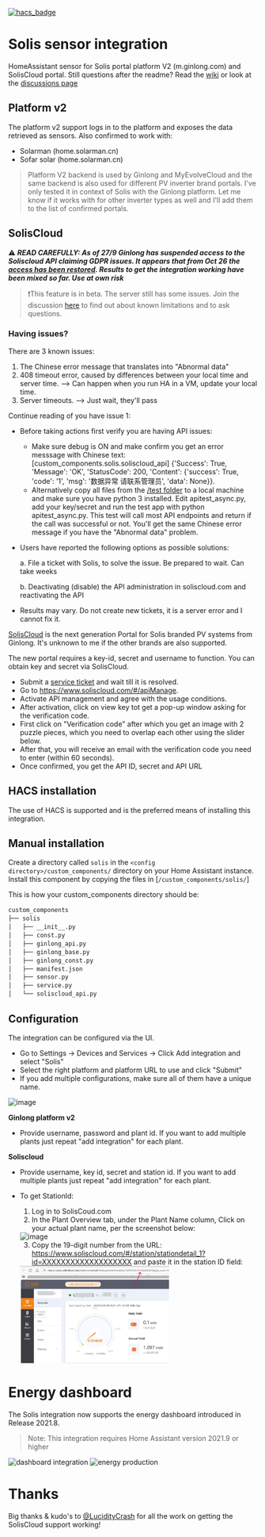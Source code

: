 [![hacs_badge](https://img.shields.io/badge/HACS-Default-41BDF5.svg?style=for-the-badge)](https://github.com/hacs/integration)

# Solis sensor integration
HomeAssistant sensor for Solis portal platform V2 (m.ginlong.com) and SolisCloud portal. 
Still questions after the readme? Read the [wiki](https://github.com/hultenvp/solis-sensor/wiki) or look at the [discussions page](https://github.com/hultenvp/solis-sensor/discussions)

## Platform v2
The platform v2 support logs in to the platform and exposes the data retrieved as sensors.
Also confirmed to work with:
* Solarman (home.solarman.cn)
* Sofar solar (home.solarman.cn)

> Platform V2 backend is used by Ginlong and MyEvolveCloud and the same backend is also used for different PV inverter brand portals. I've only tested it in context of Solis with the Ginlong platform. Let me know if it works with for other inverter types as well and I'll add them to the list of confirmed portals.

## SolisCloud
:warning: ***READ CAREFULLY: As of 27/9 Ginlong has suspended access to the Soliscloud API claiming GDPR issues. It appears that from Oct 26 the [access has been restored](https://solis-service.solisinverters.com/support/solutions/articles/44002212561-api-access-soliscloud). Results to get the integration working have been mixed so far. Use at own risk***

>❗This feature is in beta. The server still has some issues. Join the discussion [here](https://github.com/hultenvp/solis-sensor/discussions/71) to find out about known limitations and to ask questions.

### Having issues?
There are 3 known issues:
1. The Chinese error message that translates into "Abnormal data"
2. 408 timeout error, caused by differences between your local time and server time. --> Can happen when you run HA in a VM, update your local time.
3. Server timeouts. --> Just wait, they'll pass

Continue reading of you have issue 1:
* Before taking actions first verify you are having API issues: 
  * Make sure debug is ON and make confirm you get an error messsage with Chinese text: [custom_components.solis.soliscloud_api] {'Success': True, 'Message': 'OK', 'StatusCode': 200, 'Content': {'success': True, 'code': '1', 'msg': '数据异常 请联系管理员', 'data': None}}. 
  * Alternatively copy all files from the [/test folder](https://github.com/hultenvp/solis-sensor/tree/master/test) to a local machine and make sure you have python 3 installed. Edit apitest_async.py, add your key/secret and run the test app with python apitest_async.py. This test will call most API endpoints and return if the call was successful or not. You'll get the same Chinese error message if you have the "Abnormal data" problem.
* Users have reported the following options as possible solutions:

  a. File a ticket with Solis, to solve the issue. Be prepared to wait. Can take weeks
  
  b. Deactivating (disable) the API administration in soliscloud.com and reactivating the API
* Results may vary. Do not create new tickets, it is a server error and I cannot fix it.


[SolisCloud](https://www.soliscloud.com/) is the next generation Portal for Solis branded PV systems from Ginlong. It's unknown to me if the other brands are also supported.

The new portal requires a key-id, secret and username to function.
You can obtain key and secret via SolisCloud.
* Submit a [service ticket](https://solis-service.solisinverters.com/support/solutions/articles/44002212561-api-access-soliscloud) and wait till it is resolved.
* Go to https://www.soliscloud.com/#/apiManage.
* Activate API management and agree with the usage conditions.
* After activation, click on view key tot get a pop-up window asking for the verification code.
* First click on "Verification code" after which you get an image with 2 puzzle pieces, which you need to overlap each other using the slider below.
* After that, you will receive an email with the verification code you need to enter (within 60 seconds).
* Once confirmed, you get the API ID, secret and API URL

## HACS installation

The use of HACS is supported and is the preferred means of installing this integration.

## Manual installation

Create a directory called `solis` in the `<config directory>/custom_components/` directory on your Home Assistant instance.
Install this component by copying the files in [`/custom_components/solis/`]

This is how your custom_components directory should be:
```bash
custom_components
├── solis
│   ├── __init__.py
│   ├── const.py
│   ├── ginlong_api.py
│   ├── ginlong_base.py
│   ├── ginlong_const.py
│   ├── manifest.json
│   ├── sensor.py
│   ├── service.py
│   └── soliscloud_api.py
```

## Configuration

The integration can be configured via the UI.
* Go to Settings -> Devices and Services -> Click Add integration and select "Solis"
* Select the right platform and platform URL to use and click "Submit"
* If you add multiple configurations, make sure all of them have a unique name.

<img width="301" alt="image" src="https://user-images.githubusercontent.com/61835400/200194739-68444b7f-7144-4d84-abd0-2ac3bb82ecda.png">


**Ginlong platform v2**   
* Provide username, password and plant id. If you want to add multiple plants just repeat "add integration" for each plant.

**Soliscloud**            
* Provide username, key id, secret and station id. If you want to add multiple plants just repeat "add integration" for each plant.
* To get StationId: 
  1. Log in to SolisCoud.com
  2. In the Plant Overview tab, under the Plant Name column, Click on your actual plant name, per the screenshot below:
  <img width="301" alt="image" src="https://github.com/hultenvp/solis-sensor/blob/master/image/soliscloud_mainpage.png">
  
  3. Copy the 19-digit number from the URL: https://www.soliscloud.com/#/station/stationdetail_1?id=XXXXXXXXXXXXXXXXXXX and paste it in the station ID field:
  <img width="301" alt="image" src="https://github.com/hultenvp/solis-sensor/blob/master/image/soliscloud_stationdetail.png">


# Energy dashboard
The Solis integration now supports the energy dashboard introduced in Release 2021.8. 
> Note: This integration requires Home Assistant version 2021.9 or higher

![dashboard integration](./image/energy_dashboard_integration.GIF)
![energy production](./image/solar_production_energy_dashboard.GIF)

# Thanks
Big thanks & kudo's to [@LucidityCrash](https://github.com/LucidityCrash) for all the work on getting the SolisCloud support working!
